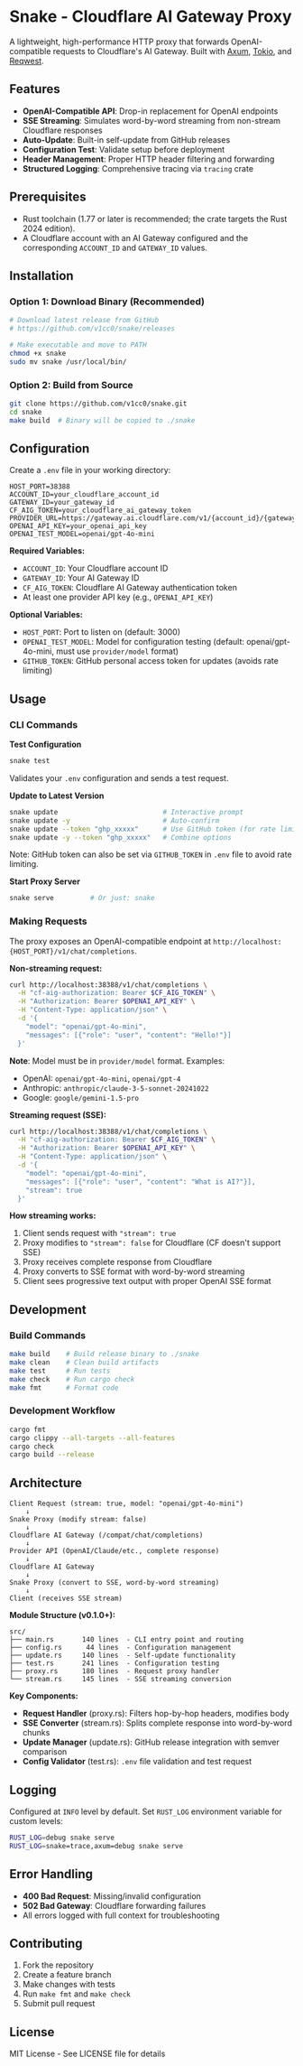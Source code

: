 # Snake - Cloudflare AI Gateway Proxy

A lightweight, high-performance HTTP proxy that forwards OpenAI-compatible requests to Cloudflare's AI Gateway. Built with [Axum](https://github.com/tokio-rs/axum), [Tokio](https://tokio.rs/), and [Reqwest](https://github.com/seanmonstar/reqwest).

## Features
- **OpenAI-Compatible API**: Drop-in replacement for OpenAI endpoints
- **SSE Streaming**: Simulates word-by-word streaming from non-stream Cloudflare responses
- **Auto-Update**: Built-in self-update from GitHub releases
- **Configuration Test**: Validate setup before deployment
- **Header Management**: Proper HTTP header filtering and forwarding
- **Structured Logging**: Comprehensive tracing via `tracing` crate

## Prerequisites
- Rust toolchain (1.77 or later is recommended; the crate targets the Rust 2024 edition).
- A Cloudflare account with an AI Gateway configured and the corresponding `ACCOUNT_ID` and `GATEWAY_ID` values.

## Installation

### Option 1: Download Binary (Recommended)
```bash
# Download latest release from GitHub
# https://github.com/v1cc0/snake/releases

# Make executable and move to PATH
chmod +x snake
sudo mv snake /usr/local/bin/
```

### Option 2: Build from Source
```bash
git clone https://github.com/v1cc0/snake.git
cd snake
make build  # Binary will be copied to ./snake
```

## Configuration

Create a `.env` file in your working directory:

```env
HOST_PORT=38388
ACCOUNT_ID=your_cloudflare_account_id
GATEWAY_ID=your_gateway_id
CF_AIG_TOKEN=your_cloudflare_ai_gateway_token
PROVIDER_URL=https://gateway.ai.cloudflare.com/v1/{account_id}/{gateway_id}
OPENAI_API_KEY=your_openai_api_key
OPENAI_TEST_MODEL=openai/gpt-4o-mini
```

**Required Variables:**
- `ACCOUNT_ID`: Your Cloudflare account ID
- `GATEWAY_ID`: Your AI Gateway ID
- `CF_AIG_TOKEN`: Cloudflare AI Gateway authentication token
- At least one provider API key (e.g., `OPENAI_API_KEY`)

**Optional Variables:**
- `HOST_PORT`: Port to listen on (default: 3000)
- `OPENAI_TEST_MODEL`: Model for configuration testing (default: openai/gpt-4o-mini, must use `provider/model` format)
- `GITHUB_TOKEN`: GitHub personal access token for updates (avoids rate limiting)

## Usage

### CLI Commands

**Test Configuration**
```bash
snake test
```
Validates your `.env` configuration and sends a test request.

**Update to Latest Version**
```bash
snake update                          # Interactive prompt
snake update -y                       # Auto-confirm
snake update --token "ghp_xxxxx"      # Use GitHub token (for rate limit)
snake update -y --token "ghp_xxxxx"   # Combine options
```
Note: GitHub token can also be set via `GITHUB_TOKEN` in `.env` file to avoid rate limiting.

**Start Proxy Server**
```bash
snake serve         # Or just: snake
```

### Making Requests

The proxy exposes an OpenAI-compatible endpoint at `http://localhost:{HOST_PORT}/v1/chat/completions`.

**Non-streaming request:**
```bash
curl http://localhost:38388/v1/chat/completions \
  -H "cf-aig-authorization: Bearer $CF_AIG_TOKEN" \
  -H "Authorization: Bearer $OPENAI_API_KEY" \
  -H "Content-Type: application/json" \
  -d '{
    "model": "openai/gpt-4o-mini",
    "messages": [{"role": "user", "content": "Hello!"}]
  }'
```

**Note**: Model must be in `provider/model` format. Examples:
- OpenAI: `openai/gpt-4o-mini`, `openai/gpt-4`
- Anthropic: `anthropic/claude-3-5-sonnet-20241022`
- Google: `google/gemini-1.5-pro`

**Streaming request (SSE):**
```bash
curl http://localhost:38388/v1/chat/completions \
  -H "cf-aig-authorization: Bearer $CF_AIG_TOKEN" \
  -H "Authorization: Bearer $OPENAI_API_KEY" \
  -H "Content-Type: application/json" \
  -d '{
    "model": "openai/gpt-4o-mini",
    "messages": [{"role": "user", "content": "What is AI?"}],
    "stream": true
  }'
```

**How streaming works:**
1. Client sends request with `"stream": true`
2. Proxy modifies to `"stream": false` for Cloudflare (CF doesn't support SSE)
3. Proxy receives complete response from Cloudflare
4. Proxy converts to SSE format with word-by-word streaming
5. Client sees progressive text output with proper OpenAI SSE format

## Development

### Build Commands
```bash
make build    # Build release binary to ./snake
make clean    # Clean build artifacts
make test     # Run tests
make check    # Run cargo check
make fmt      # Format code
```

### Development Workflow
```bash
cargo fmt
cargo clippy --all-targets --all-features
cargo check
cargo build --release
```

## Architecture

```
Client Request (stream: true, model: "openai/gpt-4o-mini")
    ↓
Snake Proxy (modify stream: false)
    ↓
Cloudflare AI Gateway (/compat/chat/completions)
    ↓
Provider API (OpenAI/Claude/etc., complete response)
    ↓
Cloudflare AI Gateway
    ↓
Snake Proxy (convert to SSE, word-by-word streaming)
    ↓
Client (receives SSE stream)
```

**Module Structure (v0.1.0+):**
```
src/
├── main.rs       140 lines  - CLI entry point and routing
├── config.rs      44 lines  - Configuration management
├── update.rs     140 lines  - Self-update functionality
├── test.rs       241 lines  - Configuration testing
├── proxy.rs      180 lines  - Request proxy handler
└── stream.rs     145 lines  - SSE streaming conversion
```

**Key Components:**
- **Request Handler** (proxy.rs): Filters hop-by-hop headers, modifies body
- **SSE Converter** (stream.rs): Splits complete response into word-by-word chunks
- **Update Manager** (update.rs): GitHub release integration with semver comparison
- **Config Validator** (test.rs): `.env` file validation and test request

## Logging

Configured at `INFO` level by default. Set `RUST_LOG` environment variable for custom levels:

```bash
RUST_LOG=debug snake serve
RUST_LOG=snake=trace,axum=debug snake serve
```

## Error Handling

- **400 Bad Request**: Missing/invalid configuration
- **502 Bad Gateway**: Cloudflare forwarding failures
- All errors logged with full context for troubleshooting

## Contributing

1. Fork the repository
2. Create a feature branch
3. Make changes with tests
4. Run `make fmt` and `make check`
5. Submit pull request

## License

MIT License - See LICENSE file for details
